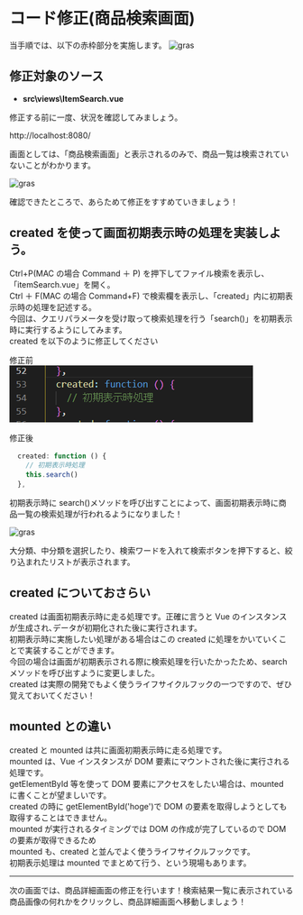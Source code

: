 # コード修正(商品検索画面)

当手順では、以下の赤枠部分を実施します。
![gras](img/handson_itemSearch.png)

## 修正対象のソース

- **src\views\ItemSearch.vue**

修正する前に一度、状況を確認してみましょう。

http://localhost:8080/

画面としては、「商品検索画面」と表示されるのみで、商品一覧は検索されていないことがわかります。

![gras](img/itemSearch1.jpg)

確認できたところで、あらためて修正をすすめていきましょう！

## created を使って画面初期表示時の処理を実装しよう。

Ctrl+P(MAC の場合 Command ＋ P) を押下してファイル検索を表示し、「itemSearch.vue」を開く。  
Ctrl ＋ F(MAC の場合 Command+F) で検索欄を表示し、「created」内に初期表示時の処理を記述する。  
今回は、クエリパラメータを受け取って検索処理を行う「search()」を初期表示時に実行するようにしてみます。  
created を以下のように修正してください

修正前  
![gras](img/befFix_itemSerach.png)

修正後

```javascript
  created: function () {
    // 初期表示時処理
    this.search()
  },
```

初期表示時に search()メソッドを呼び出すことによって、画面初期表示時に商品一覧の検索処理が行われるようになりました！

![gras](img/itemSearch2.jpg)

大分類、中分類を選択したり、検索ワードを入れて検索ボタンを押下すると、絞り込まれたリストが表示されます。

## created についておさらい

created は画面初期表示時に走る処理です。正確に言うと Vue のインスタンスが生成され､データが初期化された後に実行されます。  
初期表示時に実施したい処理がある場合はこの created に処理をかいていくことで実装することができます。  
今回の場合は画面が初期表示される際に検索処理を行いたかったため、search メソッドを呼び出すように変更しました。  
created は実際の開発でもよく使うライフサイクルフックの一つですので、ぜひ覚えておいてください！

## mounted との違い

created と mounted は共に画面初期表示時に走る処理です。  
mounted は、Vue インスタンスが DOM 要素にマウントされた後に実行される処理です。  
getElementById 等を使って DOM 要素にアクセスをしたい場合は、mounted に書くことが望ましいです。  
created の時に getElementById('hoge')で DOM の要素を取得しようとしても取得することはできません。  
mounted が実行されるタイミングでは DOM の作成が完了しているので DOM の要素が取得できるため  
mounted も、created と並んでよく使うライフサイクルフックです。  
初期表示処理は mounted でまとめて行う、という現場もあります。

---

次の画面では、商品詳細画面の修正を行います！検索結果一覧に表示されている商品画像の何れかをクリックし、商品詳細画面へ移動しましょう！
